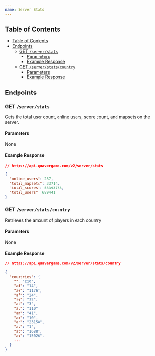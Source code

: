```yaml
---
name: Server Stats
---
```


## Table of Contents

- [Table of Contents](#table-of-contents)
- [Endpoints](#endpoints)
    - [GET `/server/stats`](#get-%2Fserver%2Fstats)
        - [Parameters](#parameters)
        - [Example Response](#example-response)
  - [GET `/server/stats/country`](#get-%2Fserver%2Fstats%2Fcountry)
      - [Parameters](#parameters-1)
      - [Example Response](#example-response-1)
 
## Endpoints

### GET `/server/stats`

Gets the total user count, online users, score count, and mapsets on the server.

#### Parameters

None

#### Example Response

```json
// https://api.quavergame.com/v2/server/stats

{
  "online_users": 237,
  "total_mapsets": 33714,
  "total_scores": 53393773,
  "total_users": 689441
}
```

### GET `/server/stats/country`

Retrieves the amount of players in each country

#### Parameters

None 

#### Example Response

```json
// https://api.quavergame.com/v2/server/stats/country

{
  "countries": {
    "": "210",
    "ad": "14",
    "ae": "1176",
    "af": "24",
    "ag": "12",
    "ai": "3",
    "al": "110",
    "am": "41",
    "ao": "10",
    "ar": "23158",
    "as": "1",
    "at": "1688",
    "au": "15026",
    ...
  }
}
```
